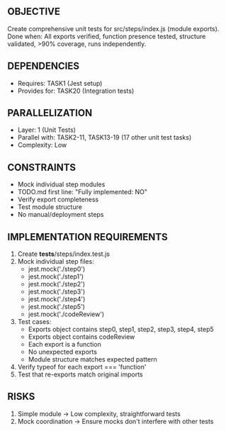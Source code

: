 ## OBJECTIVE
Create comprehensive unit tests for src/steps/index.js (module exports).
Done when: All exports verified, function presence tested, structure validated, >90% coverage, runs independently.

## DEPENDENCIES
- Requires: TASK1 (Jest setup)
- Provides for: TASK20 (Integration tests)

## PARALLELIZATION
- Layer: 1 (Unit Tests)
- Parallel with: TASK2-11, TASK13-19 (17 other unit test tasks)
- Complexity: Low

## CONSTRAINTS
- Mock individual step modules
- TODO.md first line: "Fully implemented: NO"
- Verify export completeness
- Test module structure
- No manual/deployment steps

## IMPLEMENTATION REQUIREMENTS
1. Create __tests__/steps/index.test.js
2. Mock individual step files:
   - jest.mock('./step0')
   - jest.mock('./step1')
   - jest.mock('./step2')
   - jest.mock('./step3')
   - jest.mock('./step4')
   - jest.mock('./step5')
   - jest.mock('./codeReview')
3. Test cases:
   - Exports object contains step0, step1, step2, step3, step4, step5
   - Exports object contains codeReview
   - Each export is a function
   - No unexpected exports
   - Module structure matches expected pattern
4. Verify typeof for each export === 'function'
5. Test that re-exports match original imports

## RISKS
1. Simple module → Low complexity, straightforward tests
2. Mock coordination → Ensure mocks don't interfere with other tests
